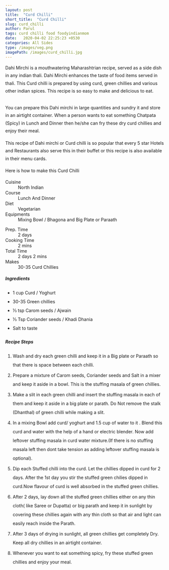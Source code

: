 ```yaml
---
layout: post
title:  "Curd Chilli"
short_title:  "Curd Chilli"
slug: curd_chilli
author: Parul
tags: curd chilli food foodyindianmom
date:   2020-04-02 22:25:23 +0530
categories: All Sides
type: /images/veg.png
imagePath: /images/curd_chilli.jpg
---
```

<p class="text-justify" style="line-height: 175%;">
Dahi Mirchi is a mouthwatering Maharashtrian recipe, served as a side dish in any indian thali. Dahi Mirchi enhances the taste of food items served in thali. This Curd chilli is prepared by using curd, green chillies and various other indian spices. This recipe is so easy to make and delicious to eat.
</p>

<div class="row">
    <div class="col-md-12"><img src="../images/curd_chilli.jpg" alt="" class="rounded img-fluid mb-2"></div>
</div>

<p class="text-justify" style="line-height: 175%;">
You can prepare this Dahi mirchi in large quantities and sundry it and store in an airtight container. When a person wants to eat  something Chatpata (Spicy) in Lunch and Dinner then he/she can fry these dry curd chillies and enjoy their meal.
</p>

<p class="text-justify" style="line-height: 175%;">
This recipe of Dahi mirchi or Curd chilli is so popular that every 5 star Hotels and Restaurants also serve this in their buffet or this recipe is also available in their menu cards.
</p>

<p class="text-justify" style="line-height: 175%;">
Here is how to make this Curd Chilli
</p>

<div class="row">
    <div class="col-md-6">
        <dl class="row">
            <dt class="col-sm-4">Cuisine</dt><dd class="col-sm-7">North Indian</dd>
            <dt class="col-sm-4">Course</dt><dd class="col-sm-7">Lunch And Dinner</dd>
            <dt class="col-sm-4">Diet</dt><dd class="col-sm-7">Vegetarian</dd>
            <dt class="col-sm-4">Equipments</dt><dd class="col-sm-7">Mixing Bowl / Bhagona and Big Plate or Paraath</dd>
        </dl>
    </div>
    <div class="col-md-6">
        <dl class="row">
            <dt class="col-sm-5">Prep. Time</dt><dd class="col-sm-7">2 days</dd>
            <dt class="col-sm-5">Cooking Time</dt><dd class="col-sm-7">2 mins</dd>
            <dt class="col-sm-5">Total Time</dt><dd class="col-sm-7">2 days 2 mins</dd>
            <dt class="col-sm-5">Makes</dt><dd class="col-sm-7">30-35 Curd Chillies</dd>
        </dl>
    </div>
</div>

<div class="recipe-section-divider"></div>
<div class="row" id="ingredients">
    <div class="col-md-12"><h5 class="font-weight-bold">Ingredients</h5></div>
</div>
<div class="row">
    <div class="col-md-12">
        <ul class="post-list" style="line-height: 200%">
            <li>1 cup Curd / Yoghurt</li>
            <li>30-35 Green chillies</li>
            <li>⅓ tsp Carom seeds / Ajwain</li>
            <li>⅓ Tsp Coriander seeds / Khadi Dhania</li>
            <li>Salt to taste</li>
        </ul>
    </div>
</div>

<div class="recipe-section-divider"></div>
<div class="row" id="recipe">
    <div class="col-md-12"><h5 class="font-weight-bold">Recipe Steps</h5></div>
</div>
<div class="row">
    <div class="col-md-12">
        <ol class="post-list text-justify" style="line-height: 200%">
            <li style="margin-bottom:5px;">Wash and dry each green chilli and keep it in a Big plate or Paraath so that there is space between each chilli.</li>
            <li style="margin-bottom:5px;">Prepare a mixture of Carom seeds, Coriander seeds and Salt in a mixer and keep it aside in a bowl. This is the stuffing masala of green chillies.</li>
            <li style="margin-bottom:5px;">Make a slit in each green chilli and insert the stuffing masala in each of them and keep it aside in a big plate or parath. Do Not remove the stalk (Dhanthal) of green chilli while making a slit.</li>
            <li style="margin-bottom:5px;">In a mixing Bowl add curd/ yoghurt and 1.5 cup of water to it . Blend this curd and water with the help of a hand or electric blender. Now add leftover stuffing masala  in curd water mixture.(If there is no stuffing masala left then dont take tension as adding leftover stuffing masala is optional).</li>
            <li style="margin-bottom:5px;">Dip each Stuffed chilli into the curd. Let the chillies dipped in curd for 2 days. After the 1st day you stir the  stuffed green chilies dipped in curd.Now flavour of curd is well absorbed in the stuffed green chillies.</li>
            <li style="margin-bottom:5px;">After 2 days, lay down all the  stuffed green chillies either on any thin cloth( like Saree or Dupatta) or big parath and keep it in sunlight by covering these chillies again with any thin cloth  so that air and light can easily reach inside the Parath.</li>
            <li style="margin-bottom:5px;">After 3 days of drying in sunlight, all green chillies get completely Dry. Keep all dry chillies in an airtight container.</li>
            <li style="margin-bottom:5px;">Whenever you want to eat something spicy, fry these stuffed green chillies and enjoy your meal.</li>
        </ol>
    </div>
</div>
<br>
